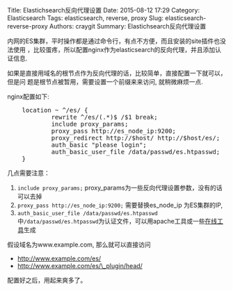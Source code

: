 Title: Elastichsearch反向代理设置
Date: 2015-08-12 17:29
Category: Elasticsearch
Tags: elasticsearch, reverse, proxy
Slug: elasticsearch-reverse-proxy
Authors: craygit
Summary: Elastichsearch反向代理设置


内网的ES集群，平时操作都是通过命令行，有点不方便，而且安装的site插件也没法使用
，比较蛋疼，所以配置nginx作为elasticsearch的反向代理，并且添加认证信息.

如果是直接用域名的根节点作为反向代理的话，比较简单，直接配置一下就可以，但是问
题是根节点被暂用，需要设置一个前缀来来访问, 就稍微麻烦一点.

nginx配置如下:

<pre>
    location ~ ^/es/ {
            rewrite ^/es/(.*)$ /$1 break;
            include proxy_params;
            proxy_pass http://es_node_ip:9200;
            proxy_redirect http://$host/ http://$host/es/;
            auth_basic "please login";
            auth_basic_user_file /data/passwd/es.htpasswd;
    }
</pre>

几点需要注意：

1. `include proxy_params;` proxy_params为一些反向代理设置参数，没有的话可以去掉
2. `proxy_pass http://es_node_ip:9200;` 需要替换es_node_ip 为ES集群的IP,
3. `auth_basic_user_file /data/passwd/es.htpasswd`中`/data/passwd/es.htpasswd`为认证文件，可以用apache工具或一些[在线工具](http://tool.oschina.net/htpasswd)生成

假设域名为www.example.com, 那么就可以直接访问

* <http://www.example.com/es/>
* <http://www.example.com/es/\_plugin/head/>

配置好之后，用起来爽多了。
